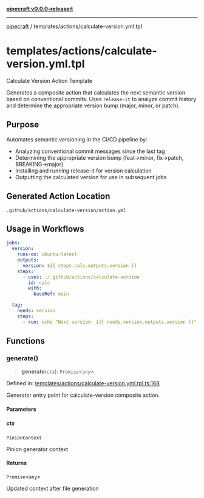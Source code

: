 [**pipecraft v0.0.0-releaseit**](../../README.md)

---

[pipecraft](../../README.md) / templates/actions/calculate-version.yml.tpl

# templates/actions/calculate-version.yml.tpl

Calculate Version Action Template

Generates a composite action that calculates the next semantic version based on
conventional commits. Uses `release-it` to analyze commit history and determine
the appropriate version bump (major, minor, or patch).

## Purpose

Automates semantic versioning in the CI/CD pipeline by:

- Analyzing conventional commit messages since the last tag
- Determining the appropriate version bump (feat→minor, fix→patch, BREAKING→major)
- Installing and running release-it for version calculation
- Outputting the calculated version for use in subsequent jobs

## Generated Action Location

`.github/actions/calculate-version/action.yml`

## Usage in Workflows

```yaml
jobs:
  version:
    runs-on: ubuntu-latest
    outputs:
      version: ${{ steps.calc.outputs.version }}
    steps:
      - uses: ./.github/actions/calculate-version
        id: calc
        with:
          baseRef: main

  tag:
    needs: version
    steps:
      - run: echo "Next version: ${{ needs.version.outputs.version }}"
```

## Functions

### generate()

> **generate**(`ctx`): `Promise`\<`any`\>

Defined in: [templates/actions/calculate-version.yml.tpl.ts:168](https://github.com/jamesvillarrubia/pipecraft/blob/a4d1ce6db034158185e20f941de0d6838044bd89/src/templates/actions/calculate-version.yml.tpl.ts#L168)

Generator entry point for calculate-version composite action.

#### Parameters

##### ctx

`PinionContext`

Pinion generator context

#### Returns

`Promise`\<`any`\>

Updated context after file generation

